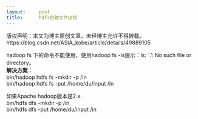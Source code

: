 ```yaml
---
layout:     post
title:      hdfs创建文件出错
---
```

<div id="article_content" class="article_content clearfix csdn-tracking-statistics" data-pid="blog" data-mod="popu_307" data-dsm="post">
								<div class="article-copyright">
					版权声明：本文为博主原创文章，未经博主允许不得转载。					https://blog.csdn.net/ASIA_kobe/article/details/49889105				</div>
								            <div id="content_views" class="markdown_views prism-atom-one-dark">
							<!-- flowchart 箭头图标 勿删 -->
							<svg xmlns="http://www.w3.org/2000/svg" style="display: none;"><path stroke-linecap="round" d="M5,0 0,2.5 5,5z" id="raphael-marker-block" style="-webkit-tap-highlight-color: rgba(0, 0, 0, 0);"></path></svg>
							<p>hadoop fs 下的命令不能使用，使用hadoop fs -ls提示：ls: `.’: No such file or directory。 <br>
<strong>解决方案：</strong> <br>
 bin/hadoop hdfs fs -mkdir -p /in <br>
  bin/hadoop hdfs fs  -put /home/du/input   /in</p>

<p>如果Apache hadoop版本是2.x. <br>
  bin/hdfs  dfs  -mkdir -p /in <br>
  bin/hdfs  dfs   -put /home/du/input   /in</p>            </div>
						<link href="https://csdnimg.cn/release/phoenix/mdeditor/markdown_views-9e5741c4b9.css" rel="stylesheet">
                </div>
